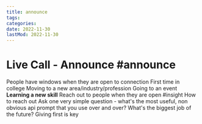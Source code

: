 ```yaml
---
title: announce
tags:
categories:
date: 2022-11-30
lastMod: 2022-11-30
---
```

# Live Call - Announce #announce
People have windows when they are open to connection
First time in college
Moving to a new area/industry/profession
Going to an event
**Learning a new skill**
Reach out to people when they are open #insight
How to reach out
Ask one very simple question - what's the most useful, non obvious api prompt that you use over and over? What's the biggest job of the future?
Giving first is key